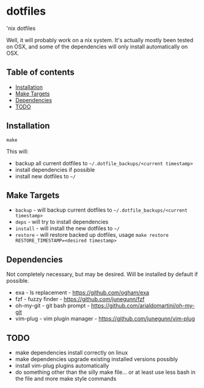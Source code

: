 dotfiles
========

'nix dotfiles

Well, it will probably work on a nix system.  It's actually mostly been tested on OSX, and some of the dependencies will only install automatically on OSX.

Table of contents
-----------------

- [Installation](#installation)
- [Make Targets](#targets)
- [Dependencies](#dependencies)
- [TODO](#todo)

<a name="installation"></a>
Installation
------------

```make```

This will:
- backup all current dotfiles to `~/.dotfile_backups/<current timestamp>`
- install dependencies if possible
- install new dotfiles to `~/`

<a name="targets"></a>
Make Targets
------------

- `backup` - will backup current dotfiles to `~/.dotfile_backups/<current timestamp>`
- `deps` - will try to install dependencies
- `install` - will install the new dotfiles to `~/`
- `restore` - will restore backed up dotfiles, usage `make restore RESTORE_TIMESTAMP=<desired timestamp>`

<a name="dependencies"></a>
Dependencies
------------

Not completely necessary, but may be desired.  Will be installed by default if possible.

- exa - ls replacement - https://github.com/ogham/exa
- fzf - fuzzy finder - https://github.com/junegunn/fzf
- oh-my-git - git bash prompt - https://github.com/arialdomartini/oh-my-git
- vim-plug - vim plugin manager - https://github.com/junegunn/vim-plug

<a name="todo"></a>
TODO
----

- make dependencies install correctly on linux
- make dependencies upgrade existing installed versions possibly
- install vim-plug plugins automatically
- do something other than the silly make file... or at least use less bash in the file and more make style commands
